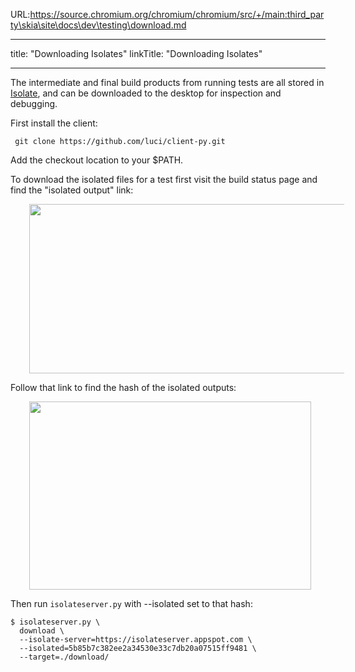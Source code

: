 URL:https://source.chromium.org/chromium/chromium/src/+/main:third_party\skia\site\docs\dev\testing\download.md

---
title: "Downloading Isolates"
linkTitle: "Downloading Isolates"

---


The intermediate and final build products from running tests are all stored in
[Isolate](https://github.com/luci/luci-py/blob/main/appengine/isolate/doc/Design.md),
and can be downloaded to the desktop for inspection and debugging.

First install the client:

     git clone https://github.com/luci/client-py.git

Add the checkout location to your $PATH.

To download the isolated files for a test first visit
the build status page and find the "isolated output" link:

<img src="../Status.png" style="margin-left:30px" width=576 height=271 >


Follow that link to find the hash of the isolated outputs:


<img src="../Isolate.png" style="margin-left:30px" width=451 height=301 >

Then run `isolateserver.py` with --isolated set to that hash:

    $ isolateserver.py \
      download \
      --isolate-server=https://isolateserver.appspot.com \
      --isolated=5b85b7c382ee2a34530e33c7db20a07515ff9481 \
      --target=./download/


